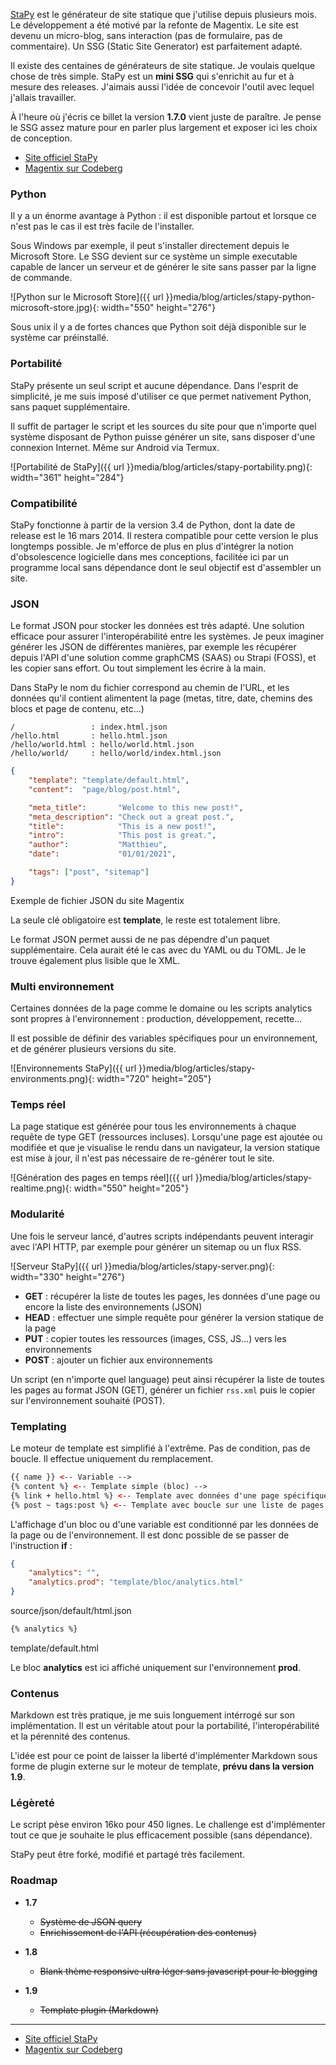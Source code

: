 [StaPy](<https://www.stapy.net>) est le générateur de site statique que j'utilise depuis plusieurs mois. Le développement a été motivé par la refonte de Magentix. Le site est devenu un micro-blog, sans interaction (pas de formulaire, pas de commentaire). Un SSG (Static Site Generator) est parfaitement adapté.

Il existe des centaines de générateurs de site statique. Je voulais quelque chose de très simple. StaPy est un **mini SSG** qui s'enrichit au fur et à mesure des releases. J'aimais aussi l'idée de concevoir l'outil avec lequel j'allais travailler.

À l'heure où j'écris ce billet la version **1.7.0** vient juste de paraître. Je pense le SSG assez mature pour en parler plus largement et exposer ici les choix de conception.

- [Site officiel StaPy](<https://www.stapy.net>)
- [Magentix sur Codeberg](<https://codeberg.org/magentix>)

### Python

Il y a un énorme avantage à Python : il est disponible partout et lorsque ce n'est pas le cas il est très facile de l'installer.

Sous Windows par exemple, il peut s'installer directement depuis le Microsoft Store. Le SSG devient sur ce système un simple executable capable de lancer un serveur et de générer le site sans passer par la ligne de commande.

![Python sur le Microsoft Store]({{ url }}media/blog/articles/stapy-python-microsoft-store.jpg){: width="550" height="276"}

Sous unix il y a de fortes chances que Python soit déjà disponible sur le système car préinstallé.

### Portabilité

StaPy présente un seul script et aucune dépendance. Dans l'esprit de simplicité, je me suis imposé d'utiliser ce que permet nativement Python, sans paquet supplémentaire.

Il suffit de partager le script et les sources du site pour que n'importe quel système disposant de Python puisse générer un site, sans disposer d'une connexion Internet. Même sur Android via Termux.

![Portabilité de StaPy]({{ url }}media/blog/articles/stapy-portability.png){: width="361" height="284"}

### Compatibilité

StaPy fonctionne à partir de la version 3.4 de Python, dont la date de release est le 16 mars 2014. Il restera compatible pour cette version le plus longtemps possible. Je m'efforce de plus en plus d'intégrer la notion d'obsolescence logicielle dans mes conceptions, facilitée ici par un programme local sans dépendance dont le seul objectif est d'assembler un site.

### JSON

Le format JSON pour stocker les données est très adapté. Une solution efficace pour assurer l'interopérabilité entre les systèmes. Je peux imaginer générer les JSON de différentes manières, par exemple les récupérer depuis l'API d'une solution comme graphCMS (SAAS) ou Strapi (FOSS), et les copier sans effort. Ou tout simplement les écrire à la main.

Dans StaPy le nom du fichier correspond au chemin de l'URL, et les données qu'il contient alimentent la page (metas, titre, date, chemins des blocs et page de contenu, etc...)

```
/                 : index.html.json
/hello.html       : hello.html.json
/hello/world.html : hello/world.html.json
/hello/world/     : hello/world/index.html.json
```

```json
{
    "template": "template/default.html",
    "content":  "page/blog/post.html",

    "meta_title":       "Welcome to this new post!",
    "meta_description": "Check out a great post.",
    "title":            "This is a new post!",
    "intro":            "This post is great.",
    "author":           "Matthieu",
    "date":             "01/01/2021",

    "tags": ["post", "sitemap"]
}
```

<aside>Exemple de fichier JSON du site Magentix</aside>

La seule clé obligatoire est **template**, le reste est totalement libre.

Le format JSON permet aussi de ne pas dépendre d'un paquet supplémentaire. Cela aurait été le cas avec du YAML ou du TOML. Je le trouve également plus lisible que le XML.

### Multi environnement

Certaines données de la page comme le domaine ou les scripts analytics sont propres à l'environnement : production, développement, recette...

Il est possible de définir des variables spécifiques pour un environnement, et de générer plusieurs versions du site.

![Environnements StaPy]({{ url }}media/blog/articles/stapy-environments.png){: width="720" height="205"}

### Temps réel

La page statique est générée pour tous les environnements à chaque requête de type GET (ressources incluses). Lorsqu'une page est ajoutée ou modifiée et que je visualise le rendu dans un navigateur, la version statique est mise à jour, il n'est pas nécessaire de re-générer tout le site.

![Génération des pages en temps réel]({{ url }}media/blog/articles/stapy-realtime.png){: width="550" height="205"}

### Modularité

Une fois le serveur lancé, d'autres scripts indépendants peuvent interagir avec l'API HTTP, par exemple pour générer un sitemap ou un flux RSS.

![Serveur StaPy]({{ url }}media/blog/articles/stapy-server.png){: width="330" height="276"}

- **GET** : récupérer la liste de toutes les pages, les données d'une page ou encore la liste des environnements (JSON)
- **HEAD** : effectuer une simple requête pour générer la version statique de la page
- **PUT** : copier toutes les ressources (images, CSS, JS...) vers les environnements
- **POST** : ajouter un fichier aux environnements

Un script (en n'importe quel language) peut ainsi récupérer la liste de toutes les pages au format JSON (GET), générer un fichier `rss.xml` puis le copier sur l'environnement souhaité (POST).

### Templating

Le moteur de template est simplifié à l'extrême. Pas de condition, pas de boucle. Il effectue uniquement du remplacement.

```html
{{ name }} <-- Variable -->
{% content %} <-- Template simple (bloc) -->
{% link + hello.html %} <-- Template avec données d'une page spécifique -->
{% post ~ tags:post %} <-- Template avec boucle sur une liste de pages -->
```

L'affichage d'un bloc ou d'une variable est conditionné par les données de la page ou de l'environnement. Il est donc possible de se passer de l'instruction **if** :

```json
{
    "analytics": "",
    "analytics.prod": "template/bloc/analytics.html"
}
```

<aside>source/json/default/html.json</aside>

```html
{% analytics %}
```

<aside>template/default.html</aside>

Le bloc **analytics** est ici affiché uniquement sur l'environnement **prod**.

### Contenus

Markdown est très pratique, je me suis longuement intérrogé sur son implémentation. Il est un véritable atout pour la portabilité, l'interopérabilité et la pérennité des contenus.

L'idée est pour ce point de laisser la liberté d'implémenter Markdown sous forme de plugin externe sur le moteur de template, **prévu dans la version 1.9**.

### Légèreté

Le script pèse environ 16ko pour 450 lignes. Le challenge est d'implémenter tout ce que je souhaite le plus efficacement possible (sans dépendance).

StaPy peut être forké, modifié et partagé très facilement.

### Roadmap

- **1.7**
  - ~~Système de JSON query~~
  - ~~Enrichissement de l'API (récupération des contenus)~~

- **1.8**
  - ~~Blank thème responsive ultra léger sans javascript pour le blogging~~

- **1.9**
  - ~~Template plugin (Markdown)~~

---

- [Site officiel StaPy](<https://www.stapy.net>)
- [Magentix sur Codeberg](<https://codeberg.org/magentix>)